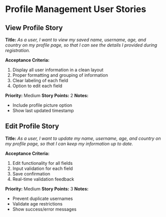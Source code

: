 # Profile Management User Stories

## View Profile Story
**Title:**
_As a user, I want to view my saved name, username, age, and country on my profile page, so that I can see the details I provided during registration._

**Acceptance Criteria:**
1. Display all user information in a clean layout
2. Proper formatting and grouping of information
3. Clear labeling of each field
4. Option to edit each field

**Priority:** Medium
**Story Points:** 2
**Notes:**
- Include profile picture option
- Show last updated timestamp

## Edit Profile Story
**Title:**
_As a user, I want to update my name, username, age, and country on my profile page, so that I can keep my information up to date._

**Acceptance Criteria:**
1. Edit functionality for all fields
2. Input validation for each field
3. Save confirmation
4. Real-time validation feedback

**Priority:** Medium
**Story Points:** 3
**Notes:**
- Prevent duplicate usernames
- Validate age restrictions
- Show success/error messages
